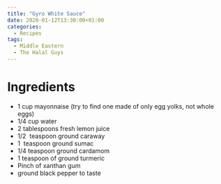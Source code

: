 ```yaml
---
title: "Gyro White Sauce"
date: 2020-01-12T13:30:00+01:00
categories:
  - Recipes
tags:
  - Middle Eastern
  - The Halal Guys
---
```


# Ingredients

* 1 cup mayonnaise (try to find one made of only egg yolks, not whole eggs)
* 1/4 cup water
* 2 tablespoons fresh lemon juice
* 1/2  teaspoon ground caraway
* 1  teaspoon ground sumac
* 1/4 teaspoon ground cardamom
* 1 teaspoon of ground turmeric
* Pinch of xanthan gum
* ground black pepper to taste
